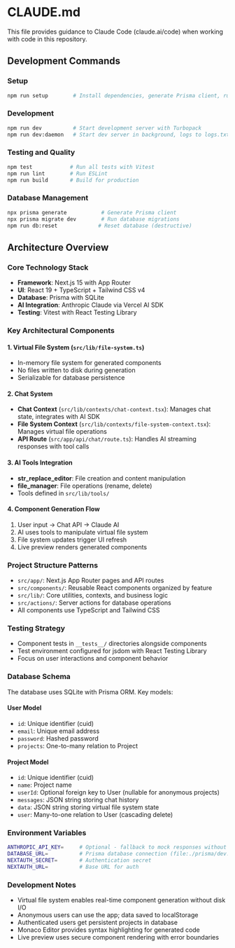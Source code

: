# CLAUDE.md

This file provides guidance to Claude Code (claude.ai/code) when working with code in this repository.

## Development Commands

### Setup
```bash
npm run setup        # Install dependencies, generate Prisma client, run migrations
```

### Development
```bash
npm run dev          # Start development server with Turbopack
npm run dev:daemon   # Start dev server in background, logs to logs.txt
```

### Testing and Quality
```bash
npm test            # Run all tests with Vitest
npm run lint        # Run ESLint
npm run build       # Build for production
```

### Database Management
```bash
npx prisma generate           # Generate Prisma client
npx prisma migrate dev        # Run database migrations
npm run db:reset             # Reset database (destructive)
```

## Architecture Overview

### Core Technology Stack
- **Framework**: Next.js 15 with App Router
- **UI**: React 19 + TypeScript + Tailwind CSS v4
- **Database**: Prisma with SQLite
- **AI Integration**: Anthropic Claude via Vercel AI SDK
- **Testing**: Vitest with React Testing Library

### Key Architectural Components

#### 1. Virtual File System (`src/lib/file-system.ts`)
- In-memory file system for generated components
- No files written to disk during generation
- Serializable for database persistence

#### 2. Chat System
- **Chat Context** (`src/lib/contexts/chat-context.tsx`): Manages chat state, integrates with AI SDK
- **File System Context** (`src/lib/contexts/file-system-context.tsx`): Manages virtual file operations
- **API Route** (`src/app/api/chat/route.ts`): Handles AI streaming responses with tool calls

#### 3. AI Tools Integration
- **str_replace_editor**: File creation and content manipulation
- **file_manager**: File operations (rename, delete)
- Tools defined in `src/lib/tools/`

#### 4. Component Generation Flow
1. User input → Chat API → Claude AI
2. AI uses tools to manipulate virtual file system  
3. File system updates trigger UI refresh
4. Live preview renders generated components

### Project Structure Patterns
- `src/app/`: Next.js App Router pages and API routes
- `src/components/`: Reusable React components organized by feature
- `src/lib/`: Core utilities, contexts, and business logic
- `src/actions/`: Server actions for database operations
- All components use TypeScript and Tailwind CSS

### Testing Strategy
- Component tests in `__tests__/` directories alongside components
- Test environment configured for jsdom with React Testing Library
- Focus on user interactions and component behavior

### Database Schema
The database uses SQLite with Prisma ORM. Key models:

#### User Model
- `id`: Unique identifier (cuid)
- `email`: Unique email address
- `password`: Hashed password
- `projects`: One-to-many relation to Project

#### Project Model  
- `id`: Unique identifier (cuid)
- `name`: Project name
- `userId`: Optional foreign key to User (nullable for anonymous projects)
- `messages`: JSON string storing chat history
- `data`: JSON string storing virtual file system state
- `user`: Many-to-one relation to User (cascading delete)

### Environment Variables
```bash
ANTHROPIC_API_KEY=     # Optional - fallback to mock responses without it
DATABASE_URL=          # Prisma database connection (file:./prisma/dev.db)
NEXTAUTH_SECRET=       # Authentication secret
NEXTAUTH_URL=          # Base URL for auth
```

### Development Notes
- Virtual file system enables real-time component generation without disk I/O
- Anonymous users can use the app; data saved to localStorage
- Authenticated users get persistent projects in database
- Monaco Editor provides syntax highlighting for generated code
- Live preview uses secure component rendering with error boundaries